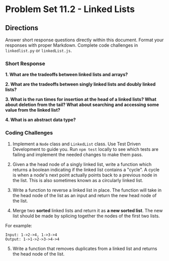 # Problem Set 11.2 - Linked Lists

## Directions
Answer short response questions directly within this document. Format your responses with proper Markdown. Complete code challenges in `linkedlist.py` or `linkedList.js`.

### Short Response
**1. What are the tradeoffs between linked lists and arrays?**

**2. What are the tradeoffs between singly linked lists and doubly linked lists?**

**3. What is the run times for insertion at the head of a linked lists? What about deletion from the tail? What about searching and accessing some value from the linked list?**

**4. What is an abstract data type?**

### Coding Challenges
1. Implement a `Node` class and `LinkedList` class. Use Test Driven Development to guide you. Run `npm test` locally to see which tests are failing and implement the needed changes to make them pass. 

2. Given a the head node of a singly linked list, write a function which returns a boolean indicating if the linked list contains a "cycle". A cycle is when a node's next point actually points back to a previous node in the list. This is also sometimes known as a circularly linked list.

3. Write a function to reverse a linked list in place. The function will take in the head node of the list as an input and return the new head node of the list.

4. Merge two **sorted** linked lists and return it as **a new sorted list**. The new list should be made by splicing together the nodes of the first two lists. 

  For example:
  ```
  Input: 1->2->4, 1->3->4
  Output: 1->1->2->3->4->4
  ```

5. Write a function that removes duplicates from a linked list and returns the head node of the list.
